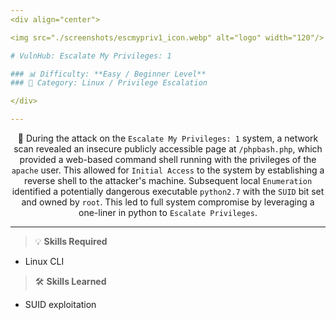 ```yaml
---
<div align="center">

<img src="./screenshots/escmypriv1_icon.webp" alt="logo" width="120"/>

# VulnHub: Escalate My Privileges: 1

### 📊 Difficulty: **Easy / Beginner Level**
### 📁 Category: Linux / Privilege Escalation

</div>

---
```


<div align="center">

🔎 During the attack on the `Escalate My Privileges: 1` system, a network scan revealed an insecure publicly accessible page at `/phpbash.php`, which provided a web-based command shell
running with the privileges of the `apache` user. This allowed for `Initial Access` to the system by establishing a reverse shell to the attacker's machine.
Subsequent local `Enumeration` identified a potentially dangerous executable `python2.7` with the `SUID` bit set and owned by `root`. This led to full system compromise by leveraging a
one-liner in python to `Escalate Privileges`.

</div>


---

> 💡 **Skills Required**
- Linux CLI

> 🛠️ **Skills Learned**
- SUID exploitation
